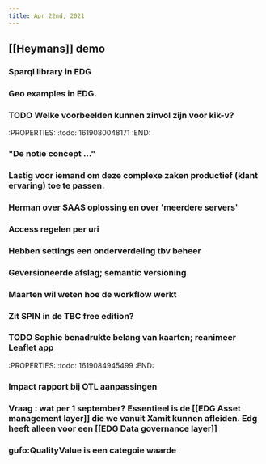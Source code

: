 ```yaml
---
title: Apr 22nd, 2021
---
```


## [[Heymans]] demo
### Sparql library in EDG
### Geo examples in EDG.
### TODO Welke voorbeelden kunnen zinvol zijn voor kik-v?
:PROPERTIES:
:todo: 1619080048171
:END:
### "De notie concept ..."
### Lastig voor iemand om deze complexe zaken productief (klant ervaring) toe te passen.
### Herman over SAAS oplossing en over 'meerdere servers'
### Access regelen per uri
### Hebben settings een onderverdeling tbv beheer
### Geversioneerde afslag; semantic versioning
### Maarten wil weten hoe de workflow werkt
### Zit SPIN in de TBC free edition?
### TODO Sophie benadrukte belang van kaarten; reanimeer Leaflet app
:PROPERTIES:
:todo: 1619084945499
:END:
### Impact rapport bij OTL aanpassingen
### Vraag : wat per 1 september? Essentieel is de [[EDG Asset management layer]] die we vanuit Xamit kunnen afleiden. Edg heeft alleen voor een [[EDG Data governance layer]]
### gufo:QualityValue is een categoie waarde
